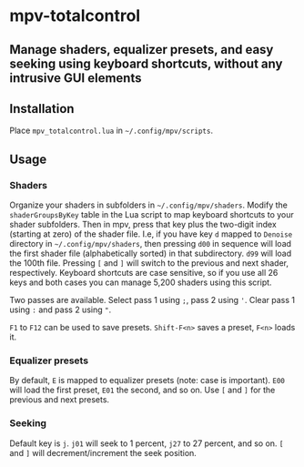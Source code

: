 # mpv-totalcontrol

## Manage shaders, equalizer presets, and easy seeking using keyboard shortcuts, without any intrusive GUI elements

## Installation

Place `mpv_totalcontrol.lua` in `~/.config/mpv/scripts`.

## Usage

### Shaders

Organize your shaders in subfolders in `~/.config/mpv/shaders`. Modify the `shaderGroupsByKey` table in the Lua script to map keyboard shortcuts to your shader subfolders. Then in mpv, press that key plus the two-digit index (starting at zero) of the shader file. I.e, if you have key `d` mapped to `Denoise` directory in `~/.config/mpv/shaders`, then pressing `d00` in sequence will load the first shader file (alphabetically sorted) in that subdirectory. `d99` will load the 100th file. Pressing `[` and `]` will switch to the previous and next shader, respectively. Keyboard shortcuts are case sensitive, so if you use all 26 keys and both cases you can manage 5,200 shaders using this script.

Two passes are available. Select pass 1 using `;`, pass 2 using `'`. Clear pass 1 using `:` and pass 2 using `"`.

`F1` to `F12` can be used to save presets. `Shift-F<n>` saves a preset, `F<n>` loads it.

### Equalizer presets

By default, `E` is mapped to equalizer presets (note: case is important). `E00` will load the first preset, `E01` the second, and so on. Use `[` and `]` for the previous and next presets.

### Seeking

Default key is `j`. `j01` will seek to 1 percent, `j27` to 27 percent, and so on. `[` and `]` will decrement/increment the seek position.
